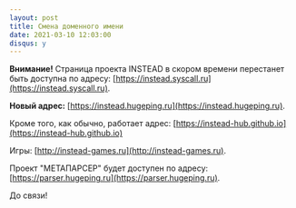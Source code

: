 ```yaml
---
layout: post
title: Смена доменного имени
date: 2021-03-10 12:03:00
disqus: y
---
```


**Внимание!** Страница проекта INSTEAD в скором времени перестанет быть доступна по адресу: 
[https://instead.syscall.ru](https://instead.syscall.ru).

**Новый адрес:** [https://instead.hugeping.ru](https://instead.hugeping.ru).

Кроме того, как обычно, работает адрес: [https://instead-hub.github.io](https://instead-hub.github.io)

Игры: [http://instead-games.ru](http://instead-games.ru).

Проект "МЕТАПАРСЕР" будет доступен по адресу: [https://parser.hugeping.ru](https://parser.hugeping.ru).

До связи!
